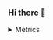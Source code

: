### Hi there 👋

<!--
**aleaxim/aleaxim** is a ✨ _special_ ✨ repository because its `README.md` (this file) appears on your GitHub profile.

Here are some ideas to get you started:

- 🔭 I’m currently working on ...
- 🌱 I’m currently learning ...
- 👯 I’m looking to collaborate on ...
- 🤔 I’m looking for help with ...
- 💬 Ask me about ...
- 📫 How to reach me: ...
- 😄 Pronouns: ...
- ⚡ Fun fact: ...
-->

<!-- If you're using "main" as default branch -->



<details>
  <summary>Metrics</summary>
  ![Metrics](https://github.com/aleaxim/aleaxim/blob/main/metrics.svg)
</details>
